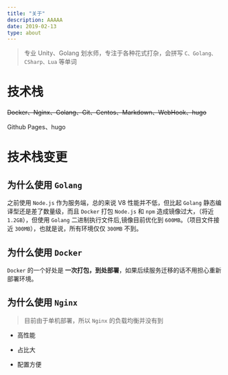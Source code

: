 ```yaml
---
title: "关于"
description: AAAAA
date: 2019-02-13
type: about
---
```


> 专业 Unity、Golang 划水师，专注于各种花式打杂，会拼写 `C、Golang、CSharp、Lua` 等单词

# 技术栈

~~Docker、Nginx、Golang、Git、Centos、Markdown、WebHook、hugo~~

Github Pages、hugo

# 技术栈变更

## 为什么使用 `Golang`

之前使用 `Node.js` 作为服务端，总的来说 V8 性能并不低，但比起 `Golang` 静态编译型还是差了数量级，而且 `Docker` 打包 `Node.js` 和 `npm` 造成镜像过大，（将近 `1.2GB`），但使用 `Golang` 二进制执行文件后,镜像目前优化到 `600MB`。（项目文件接近 `300MB`），也就是说，所有环境仅仅 `300MB` 不到。

## 为什么使用 `Docker`

`Docker` 的一个好处是 **一次打包，到处部署**，如果后续服务迁移的话不用担心重新部署环境。

## 为什么使用 `Nginx`

> 目前由于单机部署，所以 `Nginx` 的负载均衡并没有到

+ 高性能

+ 占比大

+ 配置方便

